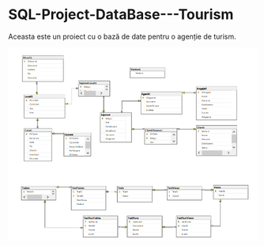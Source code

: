 # SQL-Project-DataBase---Tourism
Aceasta este un proiect cu o bază de date pentru o agenție de turism.

![Entity Relationship Model](EntityRelationshipModel.png)
